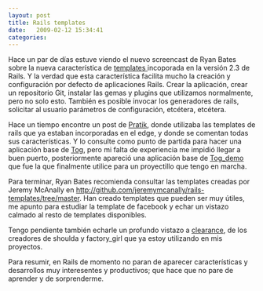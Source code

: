 ```yaml
---
layout: post
title: Rails templates
date:   2009-02-12 15:34:41
categories:
---
```


Hace un par de días estuve viendo el nuevo screencast de Ryan Bates sobre la nueva característica de <a href="http://railscasts.com/episodes/148-app-templates-in-rails-2-3">templates </a>incoporada en la versión 2.3 de Rails. Y la verdad que esta característica facilita mucho la creación y configuración por defecto de aplicaciones Rails. Crear la aplicación, crear un repositorio Git, instalar las gemas y plugins que utilizamos normalmente, pero no solo esto. También es posible invocar los generadores de rails, solicitar al usuario parámetros de configuración, etcétera, etcétera.

Hace un tiempo encontre un post de <a href="http://m.onkey.org/2008/12/4/rails-templates">Pratik</a>, donde utilizaba las templates de rails que ya estaban incorporadas en el edge, y donde se comentan todas sus características. Y lo consulte como punto de partida para hacer una aplicación base de <a href="http://www.toghq.com/">Tog</a>, pero mi falta de experiencia me impidió llegar a buen puerto, posteriormente apareció una aplicación base de <a href="http://github.com/molpe/tog_demo/tree/master">Tog_demo</a> que fue la que finalmente utilice para un proyectillo que tengo en marcha.

Para terminar, Ryan Bates recomienda consultar las templates creadas por Jeremy McAnally en <a href="http://github.com/jeremymcanally/rails-templates/tree/master">http://github.com/jeremymcanally/rails-templates/tree/master</a>. Han creado templates que pueden ser muy útiles, me apunto para estudiar la template de facebook y echar un vistazo calmado al resto de templates disponibles.

Tengo pendiente también echarle un profundo vistazo a <a href="http://giantrobots.thoughtbot.com/2009/2/9/clearance-rails-authentication-for-developers-who-write-tests">clearance</a>, de los creadores de shoulda y factory_girl que ya estoy utilizando en mis proyectos.

Para resumir, en Rails de momento no paran de aparecer características y desarrollos muy interesentes y productivos; que hace que no pare de aprender y de sorprenderme.